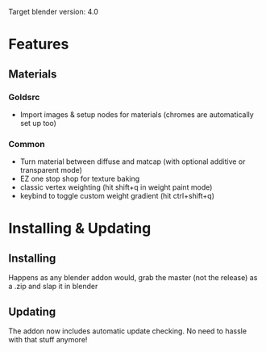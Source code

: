 Target blender version: 4.0

# Features
## Materials
### Goldsrc
* Import images & setup nodes for materials (chromes are automatically set up too)
### Common
* Turn material between diffuse and matcap (with optional additive or transparent mode)
* EZ one stop shop for texture baking
* classic vertex weighting (hit shift+q in weight paint mode)
* keybind to toggle custom weight gradient (hit ctrl+shift+q)

#  Installing & Updating
## Installing
Happens as any blender addon would, grab the master (not the release) as a .zip and slap it in blender
## Updating
The addon now includes automatic update checking. No need to hassle with that stuff anymore!